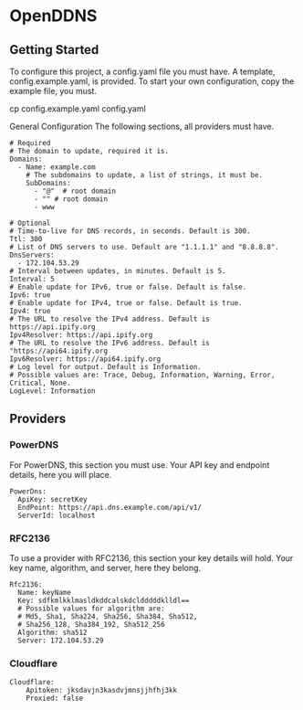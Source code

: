 # OpenDDNS

## Getting Started
To configure this project, a config.yaml file you must have. A template, config.example.yaml, is provided. To start your own configuration, copy the example file, you must.

cp config.example.yaml config.yaml

General Configuration
The following sections, all providers must have.
```
# Required
# The domain to update, required it is.
Domains:
  - Name: example.com
    # The subdomains to update, a list of strings, it must be.
    SubDomains:
      - "@"  # root domain
      - "" # root domain
      - www

# Optional
# Time-to-live for DNS records, in seconds. Default is 300.
Ttl: 300
# List of DNS servers to use. Default are "1.1.1.1" and "8.8.8.8".
DnsServers:
  - 172.104.53.29
# Interval between updates, in minutes. Default is 5.
Interval: 5
# Enable update for IPv6, true or false. Default is false.
Ipv6: true
# Enable update for IPv4, true or false. Default is true.
Ipv4: true
# The URL to resolve the IPv4 address. Default is https://api.ipify.org
Ipv4Resolver: https://api.ipify.org
# The URL to resolve the IPv6 address. Default is "https://api64.ipify.org
Ipv6Resolver: https://api64.ipify.org
# Log level for output. Default is Information.
# Possible values are: Trace, Debug, Information, Warning, Error, Critical, None.
LogLevel: Information
```

## Providers


### PowerDNS
For PowerDNS, this section you must use. Your API key and endpoint details, here you will place.
```
PowerDns:
  ApiKey: secretKey
  EndPoint: https://api.dns.example.com/api/v1/
  ServerId: localhost
```
### RFC2136
To use a provider with RFC2136, this section your key details will hold. Your key name, algorithm, and server, here they belong.
```
Rfc2136:
  Name: keyName
  Key: sdfkmlkklmasldkddcalskdcldddddklldl==
  # Possible values for algorithm are:
  # Md5, Sha1, Sha224, Sha256, Sha384, Sha512,
  # Sha256_128, Sha384_192, Sha512_256
  Algorithm: sha512
  Server: 172.104.53.29

```
### Cloudflare
```
Cloudflare:
    Apitoken: jksdavjn3kasdvjmnsjjhfhj3kk
    Proxied: false
```